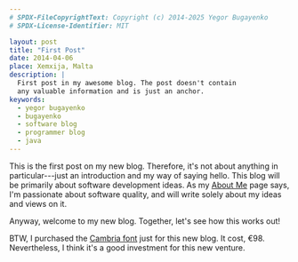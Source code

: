 ```yaml
---
# SPDX-FileCopyrightText: Copyright (c) 2014-2025 Yegor Bugayenko
# SPDX-License-Identifier: MIT

layout: post
title: "First Post"
date: 2014-04-06
place: Xemxija, Malta
description: |
  First post in my awesome blog. The post doesn't contain
  any valuable information and is just an anchor.
keywords:
  - yegor bugayenko
  - bugayenko
  - software blog
  - programmer blog
  - java
---
```


This is the first post on my new blog.
Therefore, it's not about anything in particular---just
an introduction and my way of saying hello. This blog will
be primarily about software development
ideas. As my [About Me](/about-me.html) page says,
I'm passionate about software
quality, and will write solely about my ideas and
views on it.

Anyway, welcome to my new blog. Together, let's see how
this works out!

<!--more-->

BTW, I purchased the
[Cambria font](https://www.myfonts.com/fonts/ascender/cambria/)
just for this new blog. It cost, &euro;98. Nevertheless, I think
it's a good investment for this new venture.
